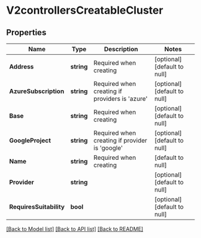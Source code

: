# V2controllersCreatableCluster

## Properties
Name | Type | Description | Notes
------------ | ------------- | ------------- | -------------
**Address** | **string** | Required when creating | [optional] [default to null]
**AzureSubscription** | **string** | Required when creating if providers is &#39;azure&#39; | [optional] [default to null]
**Base** | **string** | Required when creating | [optional] [default to null]
**GoogleProject** | **string** | Required when creating if provider is &#39;google&#39; | [optional] [default to null]
**Name** | **string** | Required when creating | [default to null]
**Provider** | **string** |  | [optional] [default to null]
**RequiresSuitability** | **bool** |  | [optional] [default to null]

[[Back to Model list]](../README.md#documentation-for-models) [[Back to API list]](../README.md#documentation-for-api-endpoints) [[Back to README]](../README.md)


